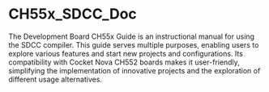 # CH55x_SDCC_Doc
 The Development Board CH55x Guide is an instructional manual for using the SDCC compiler. This guide serves multiple purposes, enabling users to explore various features and start new projects and configurations. Its compatibility with Cocket Nova CH552 boards makes it user-friendly, simplifying the implementation of innovative projects and the exploration of different usage alternatives.
